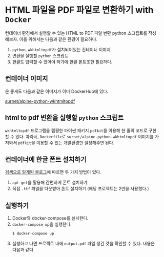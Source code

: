 # HTML 파일을 PDF 파일로 변환하기 with `Docker`

컨테이너 환경에서 실행할 수 있는 HTML to PDF 파일 변환 python 스크립트를 작성해보자.
이를 위해서는 다음과 같은 환경이 필요하다.

1. `python`, `wkhtmltopdf`가 설치되어있는 컨테이너 이미지
2. 변환을 실행할 `python` 스크립트
3. 한글도 입력할 수 있어야 하기에 한글 폰트또한 필요하다.

## 컨테이너 이미지

운 좋게도 다음과 같은 이미지가 이미 DockerHub에 있다.

[surnet/alpine-python-wkhtmltopdf](https://hub.docker.com/r/surnet/alpine-python-wkhtmltopdf)

## html to pdf 변환을 실행할 `python` 스크립트

`wkhtmltopdf` 프로그램을 랩핑한 파이썬 패키지 `pdfkit`를 이용해 한 줄의 코드로 구현할 수 있다.
따라서, `Dockerfile`로 `surnet/alpine-python-wkhtmltopdf` 이미지를 가져와서 `pdfkit`을 이용할 수 있는 개발환경만 설정해주면 된다.

## 컨테이너에 한글 폰트 설치하기

[검색으로 알게된 블로그](https://thekkom.tistory.com/m/15)에 따르면 두 가지 방법이 있다.

1. `apt-get`을 활용해 간편하게 폰트 설치하기
2. 직접 `.ttf` 파일을 다운받아 폰트 설치하기 (해당 프로젝트는 2번을 사용했다.)

## 실행하기

1. Docker와 docker-compose를 설치한다.
2. `docker-compose up`을 실행한다.
   ```bash
   $ docker-compose up
   ```
3. 실행하고 나면 프로젝트 내에 `output.pdf` 파일 생긴 것을 확인할 수 있다. 내용은 다음과 같다.
